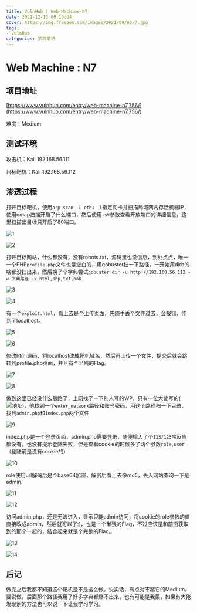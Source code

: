 ```yaml
---
title: VulnHub | Web-Machine-N7
date: 2021-12-13 00:10:04
cover: https://img.freeaes.com/images/2021/09/05/7.jpg
tags:
- VulnHub
categories: 学习笔记
---
```


# Web Machine : N7


## 项目地址

[https://www.vulnhub.com/entry/web-machine-n7,756/](https://www.vulnhub.com/entry/web-machine-n7,756/)

难度：Medium

## 测试环境

攻击机：Kali 192.168.56.111

目标靶机：Kali 192.168.56.112

## 渗透过程

打开目标靶机，使用`arp-scan -I eth1 -l`指定网卡并扫描局域网内存活机器IP，使用nmap扫描开启了什么端口，然后使用`-sV`参数查看开放端口的详细信息，这里扫描出目标只开启了80端口。

![1](https://img.freeaes.com/images/2021/12/13/Web-Machine_N7-1.png)

![2](https://img.freeaes.com/images/2021/12/13/Web-Machine_N7-2.png)

打开目标网站，什么都没有，没有robots.txt，源码里也没信息，到处点点，唯一一个PHP`profile.php`文件也是空白的，用gobuster扫一下路径，一开始用dirb的啥都没扫出来，然后换了个字典尝试`gobuster dir -u http://192.168.56.112 -w 字典路径 -x html,php,txt,bak`

![3](https://img.freeaes.com/images/2021/12/13/Web-Machine_N7-3.png)

![4](https://img.freeaes.com/images/2021/12/13/Web-Machine_N7-4.png)

有一个`exploit.html`，看上去是个上传页面，先随手丢个文件过去，会报错，传到了localhost。

![5](https://img.freeaes.com/images/2021/12/13/Web-Machine_N7-5.png)

![6](https://img.freeaes.com/images/2021/12/13/Web-Machine_N7-6.png)

修改html源码，将localhost改成靶机域名，然后再上传一个文件，提交后就会跳转到profile.php页面，并且有个半残的Flag。

![7](https://img.freeaes.com/images/2021/12/13/Web-Machine_N7-7.png)

![8](https://img.freeaes.com/images/2021/12/13/Web-Machine_N7-7.png)

做到这里已经没什么思路了，上网找了一下别人写的WP，只有一位大佬写的(![地址](http://www.caidexin.top/2021/11/13/blog_formal/security/%E9%9D%B6%E5%9C%BA/Web-Machine-N7/))，他找到一个`enter_network`路径和账号密码，用这个路径扫一下目录，找到`admin.php`和`index.php`两个文件

![9](https://img.freeaes.com/images/2021/12/13/Web-Machine_N7-9.png)

index.php是一个登录页面，admin.php需要登录，随便输入了个`123/123`啥反应都没有，也没有提示登陆失败，但是查看cookie的时候多了两个参数`role,user`（登陆前是没有cookie的）

![10](https://img.freeaes.com/images/2021/12/13/Web-Machine_N7-10.png)

role使用url解码后是个base64加密，解密后看上去像md5，丢入网站查询一下是admin.

![11](https://img.freeaes.com/images/2021/12/13/Web-Machine_N7-11.png)

![12](https://img.freeaes.com/images/2021/12/13/Web-Machine_N7-12.png)

访问admin.php，还是无法进入，显示只能admin访问，将cookie的role参数的值直接改成admin，然后就可以了:)，也是一个半残的Flag，不过应该是和前面获取到的那个一起的，结合起来就是个完整的Flag。

![13](https://img.freeaes.com/images/2021/12/13/Web-Machine_N7-13.png)

![14](https://img.freeaes.com/images/2021/12/13/Web-Machine_N7-14.png)


## 后记
做完之后我都不知道这个靶机是不是这么做，说实话，有点对不起它的Medium，要说做，后面那个路径我用了好多字典都爆不出来，也有可能是我菜，如果有大佬发现别的方法也可以说一下让我学习学习。

